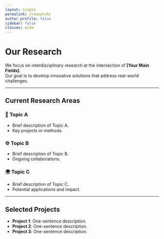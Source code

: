 ```yaml
---
layout: single
permalink: /research/
author_profile: false
sidebar: false
classes: wide
---
```


# Our Research

We focus on interdisciplinary research at the intersection of **[Your Main Fields]**.  
Our goal is to develop innovative solutions that address real-world challenges.

---

## Current Research Areas

### 🧠 Topic A
- Brief description of Topic A.
- Key projects or methods.

### ⚙️ Topic B
- Brief description of Topic B.
- Ongoing collaborations.

### 🌍 Topic C
- Brief description of Topic C.
- Potential applications and impact.

---

## Selected Projects

- **Project 1**: One-sentence description.  
- **Project 2**: One-sentence description.  
- **Project 3**: One-sentence description.  
